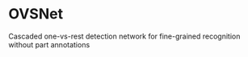 # OVSNet
Cascaded one-vs-rest detection network for fine-grained recognition without part annotations
